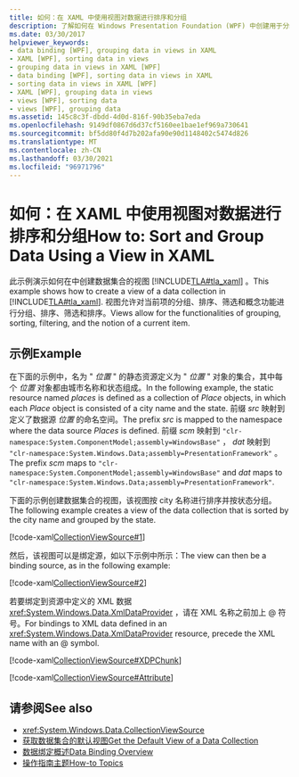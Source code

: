 ```yaml
---
title: 如何：在 XAML 中使用视图对数据进行排序和分组
description: 了解如何在 Windows Presentation Foundation (WPF) 中创建用于分组、排序和筛选的数据集合视图。
ms.date: 03/30/2017
helpviewer_keywords:
- data binding [WPF], grouping data in views in XAML
- XAML [WPF], sorting data in views
- grouping data in views in XAML [WPF]
- data binding [WPF], sorting data in views in XAML
- sorting data in views in XAML [WPF]
- XAML [WPF], grouping data in views
- views [WPF], sorting data
- views [WPF], grouping data
ms.assetid: 145c8c3f-dbdd-4d0d-816f-90b35eba7eda
ms.openlocfilehash: 9149df0867d6d37cf5160ee1bae1ef969a730641
ms.sourcegitcommit: bf5dd80f4d7b202afa90e90d1148402c5474d826
ms.translationtype: MT
ms.contentlocale: zh-CN
ms.lasthandoff: 03/30/2021
ms.locfileid: "96971796"
---
```

# <a name="how-to-sort-and-group-data-using-a-view-in-xaml"></a><span data-ttu-id="b4edd-103">如何：在 XAML 中使用视图对数据进行排序和分组</span><span class="sxs-lookup"><span data-stu-id="b4edd-103">How to: Sort and Group Data Using a View in XAML</span></span>
<span data-ttu-id="b4edd-104">此示例演示如何在中创建数据集合的视图 [!INCLUDE[TLA#tla_xaml](../../../includes/tlasharptla-xaml-md.md)] 。</span><span class="sxs-lookup"><span data-stu-id="b4edd-104">This example shows how to create a view of a data collection in [!INCLUDE[TLA#tla_xaml](../../../includes/tlasharptla-xaml-md.md)].</span></span> <span data-ttu-id="b4edd-105">视图允许对当前项的分组、排序、筛选和概念功能进行分组、排序、筛选和排序。</span><span class="sxs-lookup"><span data-stu-id="b4edd-105">Views allow for the functionalities of grouping, sorting, filtering, and the notion of a current item.</span></span>  
  
## <a name="example"></a><span data-ttu-id="b4edd-106">示例</span><span class="sxs-lookup"><span data-stu-id="b4edd-106">Example</span></span>  
 <span data-ttu-id="b4edd-107">在下面的示例中，名为 " *位置* " 的静态资源定义为 " *位置* " 对象的集合，其中每个 *位置* 对象都由城市名称和状态组成。</span><span class="sxs-lookup"><span data-stu-id="b4edd-107">In the following example, the static resource named *places* is defined as a collection of *Place* objects, in which each *Place* object is consisted of a city name and the state.</span></span> <span data-ttu-id="b4edd-108">前缀 *src* 映射到定义了数据源 *位置* 的命名空间。</span><span class="sxs-lookup"><span data-stu-id="b4edd-108">The prefix *src* is mapped to the namespace where the data source *Places* is defined.</span></span> <span data-ttu-id="b4edd-109">前缀 *scm* 映射到 `"clr-namespace:System.ComponentModel;assembly=WindowsBase"` ， *dat* 映射到 `"clr-namespace:System.Windows.Data;assembly=PresentationFramework"` 。</span><span class="sxs-lookup"><span data-stu-id="b4edd-109">The prefix *scm* maps to `"clr-namespace:System.ComponentModel;assembly=WindowsBase"` and *dat* maps to `"clr-namespace:System.Windows.Data;assembly=PresentationFramework"`.</span></span>  
  
 <span data-ttu-id="b4edd-110">下面的示例创建数据集合的视图，该视图按 city 名称进行排序并按状态分组。</span><span class="sxs-lookup"><span data-stu-id="b4edd-110">The following example creates a view of the data collection that is sorted by the city name and grouped by the state.</span></span>  
  
 [!code-xaml[CollectionViewSource#1](~/samples/snippets/csharp/VS_Snippets_Wpf/CollectionViewSource/CS/window1.xaml#1)]  
  
 <span data-ttu-id="b4edd-111">然后，该视图可以是绑定源，如以下示例中所示：</span><span class="sxs-lookup"><span data-stu-id="b4edd-111">The view can then be a binding source, as in the following example:</span></span>  
  
 [!code-xaml[CollectionViewSource#2](~/samples/snippets/csharp/VS_Snippets_Wpf/CollectionViewSource/CS/window1.xaml#2)]  
  
 <span data-ttu-id="b4edd-112">若要绑定到资源中定义的 XML 数据 <xref:System.Windows.Data.XmlDataProvider> ，请在 XML 名称之前加上 @ 符号。</span><span class="sxs-lookup"><span data-stu-id="b4edd-112">For bindings to XML data defined in an <xref:System.Windows.Data.XmlDataProvider> resource, precede the XML name with an @ symbol.</span></span>  
  
 [!code-xaml[CollectionViewSource#XDPChunk](~/samples/snippets/csharp/VS_Snippets_Wpf/CollectionViewSource/CS/window1.xaml#xdpchunk)]  
  
 [!code-xaml[CollectionViewSource#Attribute](~/samples/snippets/csharp/VS_Snippets_Wpf/CollectionViewSource/CS/window1.xaml#attribute)]  
  
## <a name="see-also"></a><span data-ttu-id="b4edd-113">请参阅</span><span class="sxs-lookup"><span data-stu-id="b4edd-113">See also</span></span>

- <xref:System.Windows.Data.CollectionViewSource>
- [<span data-ttu-id="b4edd-114">获取数据集合的默认视图</span><span class="sxs-lookup"><span data-stu-id="b4edd-114">Get the Default View of a Data Collection</span></span>](how-to-get-the-default-view-of-a-data-collection.md)
- [<span data-ttu-id="b4edd-115">数据绑定概述</span><span class="sxs-lookup"><span data-stu-id="b4edd-115">Data Binding Overview</span></span>](/dotnet/desktop-wpf/data/data-binding-overview)
- [<span data-ttu-id="b4edd-116">操作指南主题</span><span class="sxs-lookup"><span data-stu-id="b4edd-116">How-to Topics</span></span>](data-binding-how-to-topics.md)
